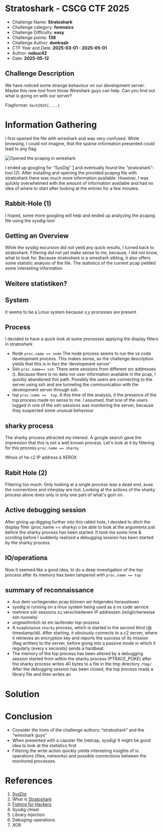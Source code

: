 # Stratoshark - CSCG CTF 2025
- Challenge Name: __Stratoshark__
- Challenge category: __forensics__
- Challenge Difficulty: __easy__
- Challenge points: __138__
- Challenge Author: __dontrash__
- CTF Year and Date: __2025-03-01 - 2025-05-01__
- Author: __nebuc42__
- Date: __2025-05-12__

## Challenge Description
We have noticed some strange behaviour on our development server. Maybe this new tool from those Wireshark guys can help. Can you find out what is going on with our server?

Flagformat: `dach2025{....}`

# Information Gathering
I first opened the file with wireshark and was very confused. While browsing, I could not imagine, that the sparse information presented could lead to any flag. 

![Opened the pcapng in wireshark](/assets/stratoshark_01.png)
 
I ended up googling for “SysDig” [1]() and eventually found the “stratoshark”-tool (2). After installing and opening the provided pcapng file with stratoshark there was much more information available. However, I was quickly overwhelmed with the amount of information available and had no idea of where to start after looking at the entries for a few minutes.
 
## Rabbit-Hole (1)
I hoped, some more googling will help and ended up analyzing the pcapng file using the sysdig-tool
<!-- user -->
<!-- examples of sysdig commands and -->
 
## Getting an Overview
While the sysdig excursion did not yield any quick results, I turned back to stratoshark. Filtering did not yet make sense to me, because, I did not know, what to look for. Because stratoshark is a wireshark sibling, it also offers some statistic analysis of the file. The statistics of the current pcap yielded some interesting information
 
<!-- screenshot of process-statistics -->
 
## Weitere statistiken?
 
## System
It seems to be a Linux system because x,y processes are present
 
## Process
I decided to have a quick look at some processes applying the display filters in stratoshark
- Node `proc.name == node` The node process seems to run the vs code development process. This makes sense, as the challenge description yields that this is in fact the ‘development server’
- Ssh `proc.name== ssh`: There were sessions from different src addresses (). Because there is no data nor user information available in the pcap, I quickly abandoned this path. Possibly the users are connecting to the server using ssh and are tunneling the communication with the development server through ssh.
- top `proc.name ==  top`. A this time of the analysis, it the presence of the top process made no sense to me. I assumed, that one of the users logged in one of the ssh-sessions was monitoring the server, because they suspected some unusual behaviour
 
## sharky process
The sharky process attracted my interest. A google search gave the impression that this is not a well known process. Let's look at it by filtering for this process `proc.name == sharky`
 
<!-- screenshot sharky startup -->
<!-- screenshot connect and key -->
<!-- screenshot tmp file written -->
<!-- screenshot flag written -->
<!-- screenshot heartbeat -->
 
Whois of he c2 IP address à XEROX
 
## Rabit Hole (2)
Filtering too much: Only looking at a single process was a dead end, ause the connections and interplay are lost. Looking at the actions of the sharky process alone does only is only one part of what's goin on.
 
## Active debugging session
After giving up digging further into this rabbit hole, I decided to ditch the display filter (proc.name == sharky) o be able to look at the arguments just before the sharky process has been started. It took me some time & scrolling before I suddenly realized a debugging session has been started by the sharky process
 
<!-- screenshot PTRACE_ATTACH>
 
Decode the data injected into the process-memory of the top-process
<!-- screenshot PTRACE_POKE>
 
<!-- screenshot raw address/Bytes -->
<!-- decode script -->
<!-- decoded string -->
 
## IO/operations
Now it seemed like a good idea, to do a deep investigation of the top process after its memory has been tampered with
`proc.name == top` 
 
## summary of reconnaissance
- Aus dem vorliegenden pcap können wir folgendes herauslesen
- sysdig is running on a linux system being used as a vs code service
- mehrere ssh sessions zu verschiedenen IP addressen (möglicherweise ssh-tunnels)
- ungewöhnlich ist ein laufender top-prozess
- A suspiciuous `sharky` process, which is started in the second third (@ timestamp/id). After starting, it obviously connects to a c2 server, where it retrieves an encryption key and reports the success of its mission (flag written) to the server, before going into a passive mode in which it regularly (every x seconds) sends a hardbeat.
- The memory of the top process has been altered by a debugging session started from within the sharky process (PTRACE_POKE) after the sharky process writes 40 bytes to a file in the tmp directory `/tmp/`
After the debugging session has been closed, the top process reads a library file and then writes an
 
# Solution
 
 
# Conclusion
- Consider the hints of the challenge authors: “stratoshark” and the “wireshark guys”
- When presented with a caputer file (netcap, sysdig) It might be good idea to look at the statistics first
- Filtering the write action quickly yields interesting insights of io operations (files, networks) and possible connections between the monitored processes.
 
# References

1. <a name="1"></a>[SysDig](https://sysdig.com/)
2. <a name="2"></a>What is [Stratoshark](https://sysdig.com/learn-cloud-native/?what-is-stratoshark/)
3. [Fishing for Hackers](https://sysdig.com/blog/fishing-for-hackers/)
4. Sysdig chisel
3. Library injection
4. Debuging-operations
5. XOR